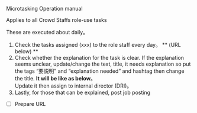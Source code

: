 Microtasking Operation manual

Applies to all Crowd Staffs role-use tasks

These are executed about daily。

1. Check the tasks assigned (xxx) to the role staff every day。 ** (URL below) ** 
2. Check whether the explanation for the task is clear. If the explanation seems unclear, update/change the text, title, it needs explanation so put the tags “要説明” and “explanation needed” and hashtag then change the title. 
**It will be like as below**。  
Update it then assign to internal director (DRI)。
4. Lastly, for those that can be explained, post job posting

- [ ] Prepare URL
